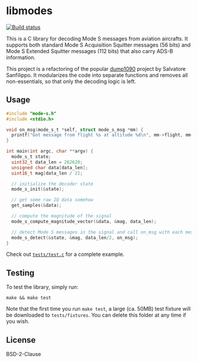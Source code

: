 # libmodes

[![Build status](https://travis-ci.org/watson/libmodes.svg?branch=master)](https://travis-ci.org/watson/libmodes)

This is a C library for decoding Mode S messages from aviation
aircrafts. It supports both standard Mode S Acquisition Squitter
messages (56 bits) and Mode S Extended Squitter messages (112 bits) that
also carry ADS-B information.

This project is a refactoring of the popular
[dump1090](https://github.com/antirez/dump1090) project by Salvatore
Sanfilippo. It modularizes the code into separate functions and removes
all non-essentials, so that only the decoding logic is left.

## Usage

```c
#include "mode-s.h"
#include <stdio.h>

void on_msg(mode_s_t *self, struct mode_s_msg *mm) {
  printf("Got message from flight %s at altitude %d\n", mm->flight, mm->altitude);
}

int main(int argc, char **argv) {
  mode_s_t state;
  uint32_t data_len = 262620;
  unsigned char data[data_len];
  uint16_t mag[data_len / 2];

  // initialize the decoder state
  mode_s_init(&state);

  // get some raw IQ data somehow
  get_samples(&data);

  // compute the magnitude of the signal
  mode_s_compute_magnitude_vector(&data, &mag, data_len);

  // detect Mode S messages in the signal and call on_msg with each message
  mode_s_detect(&state, &mag, data_len/2, on_msg);
}
```

Check out
[`tests/test.c`](https://github.com/watson/libmodes/blob/master/tests/test.c)
for a complete example.

## Testing

To test the library, simply run:

```
make && make test
```

Note that the first time you run `make test`, a large (ca. 50MB) test
fixture will be downloaded to `tests/fixtures`. You can delete this
folder at any time if you wish.

## License

BSD-2-Clause

